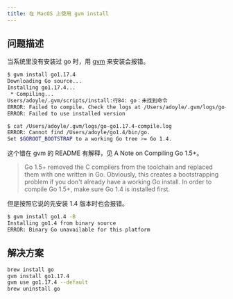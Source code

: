 ```yaml
---
title: 在 MacOS 上使用 gvm install
---
```



## 问题描述

当系统里没有安装过 go 时，用 [gvm](https://github.com/moovweb/gvm) 来安装会报错。

```sh
$ gvm install go1.17.4
Downloading Go source...
Installing go1.17.4...
 * Compiling...
Users/adoyle/.gvm/scripts/install:行84: go：未找到命令
ERROR: Failed to compile. Check the logs at /Users/adoyle/.gvm/logs/go-go1.17.4-compile.log
ERROR: Failed to use installed version

$ cat /Users/adoyle/.gvm/logs/go-go1.17.4-compile.log
ERROR: Cannot find /Users/adoyle/go1.4/bin/go.
Set $GOROOT_BOOTSTRAP to a working Go tree >= Go 1.4.
```

这个错在 gvm 的 README 有解释，见 A Note on Compiling Go 1.5+。

> Go 1.5+ removed the C compilers from the toolchain and replaced them with one written in Go. Obviously, this creates a bootstrapping problem if you don't already have a working Go install. In order to compile Go 1.5+, make sure Go 1.4 is installed first.

但是按照它说的先安装 1.4 版本时也会报错。

```sh
$ gvm install go1.4 -B
Installing go1.4 from binary source
ERROR: Binary Go unavailable for this platform
```

## 解决方案

```sh
brew install go
gvm install go1.17.4
gvm use go1.17.4 --default
brew uninstall go
```
